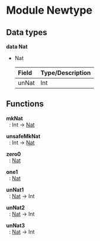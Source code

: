 # <a name="module-newtype-36781"></a>Module Newtype

## Data types

**data <a name="type-newtype-nat-61947"></a>Nat**

* <a name="constr-newtype-nat-99832"></a>Nat
  
  | Field | Type/Description |
  | :---- | :----------------
  | unNat | Int |
  


## Functions

<a name="function-newtype-mknat-8513"></a>**mkNat**  
&nbsp; : Int -> [Nat](#type-newtype-nat-61947)

<a name="function-newtype-unsafemknat-96593"></a>**unsafeMkNat**  
&nbsp; : Int -> [Nat](#type-newtype-nat-61947)

<a name="function-newtype-zero0-10450"></a>**zero0**  
&nbsp; : [Nat](#type-newtype-nat-61947)

<a name="function-newtype-one1-53872"></a>**one1**  
&nbsp; : [Nat](#type-newtype-nat-61947)

<a name="function-newtype-unnat1-26452"></a>**unNat1**  
&nbsp; : [Nat](#type-newtype-nat-61947) -> Int

<a name="function-newtype-unnat2-96339"></a>**unNat2**  
&nbsp; : [Nat](#type-newtype-nat-61947) -> Int

<a name="function-newtype-unnat3-97654"></a>**unNat3**  
&nbsp; : [Nat](#type-newtype-nat-61947) -> Int


